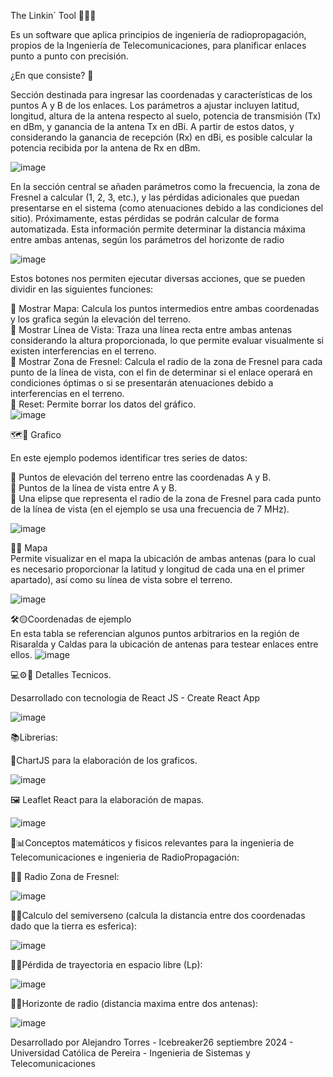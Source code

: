 The Linkin´ Tool 📡📡📡

Es un software que aplica principios de ingeniería de radiopropagación, propios de la Ingeniería de Telecomunicaciones, para planificar enlaces punto a punto con precisión.

¿En que consiste? 🔻

Sección destinada para ingresar las coordenadas y características de los puntos A y B de los enlaces. Los parámetros a ajustar incluyen latitud, longitud, altura de la antena respecto al suelo, potencia de transmisión (Tx) en dBm, y ganancia de la antena Tx en dBi. A partir de estos datos, y considerando la ganancia de recepción (Rx) en dBi, es posible calcular la potencia recibida por la antena de Rx en dBm.

![image](https://github.com/user-attachments/assets/f818c37c-87bc-43c8-8cda-be3e1f6d6057)

En la sección central se añaden parámetros como la frecuencia, la zona de Fresnel a calcular (1, 2, 3, etc.), y las pérdidas adicionales que puedan presentarse en el sistema (como atenuaciones debido a las condiciones del sitio). Próximamente, estas pérdidas se podrán calcular de forma automatizada. Esta información permite determinar la distancia máxima entre ambas antenas, según los parámetros del horizonte de radio

![image](https://github.com/user-attachments/assets/d945b7cd-469f-4d8c-9f0f-a45a363cac70)

Estos botones nos permiten ejecutar diversas acciones, que se pueden dividir en las siguientes funciones: <br>

📌 Mostrar Mapa: Calcula los puntos intermedios entre ambas coordenadas y los grafica según la elevación del terreno. <br>
📌 Mostrar Línea de Vista: Traza una línea recta entre ambas antenas considerando la altura proporcionada, lo que permite evaluar visualmente si existen interferencias en el terreno.<br>
📌 Mostrar Zona de Fresnel: Calcula el radio de la zona de Fresnel para cada punto de la línea de vista, con el fin de determinar si el enlace operará en condiciones óptimas o si se presentarán atenuaciones debido a interferencias en el terreno.<br>
📌 Reset: Permite borrar los datos del gráfico.<br>
![image](https://github.com/user-attachments/assets/603b2b8a-6c23-482e-b455-a9a41a1253f7)

🗺📍 Grafico <br>

En este ejemplo podemos identificar tres series de datos:

🔹 Puntos de elevación del terreno entre las coordenadas A y B. <br>
🔹 Puntos de la línea de vista entre A y B. <br>
🔹 Una elipse que representa el radio de la zona de Fresnel para cada punto de la línea de vista (en el ejemplo se usa una frecuencia de 7 MHz). <br>

![image](https://github.com/user-attachments/assets/b5ae9d5b-8a43-4490-b873-422063726cff)

🎯🔰 Mapa <br>
Permite visualizar en el mapa la ubicación de ambas antenas (para lo cual es necesario proporcionar la latitud y longitud de cada una en el primer apartado), así como su línea de vista sobre el terreno.

![image](https://github.com/user-attachments/assets/e7550033-401a-4761-868d-62a3d910e3a1)

🛠🟡Coordenadas de ejemplo<br>
En esta tabla se referencian algunos puntos arbitrarios en la región de Risaralda y Caldas para la ubicación de antenas para testear enlaces entre ellos.
![image](https://github.com/user-attachments/assets/43139af3-7574-471b-8302-72e6f5ceaa08)

💻⚙📡 Detalles Tecnicos.<br>

Desarrollado con tecnologia de React JS - Create React App

![image](https://github.com/user-attachments/assets/782b6b1c-8aab-4526-83a9-33dfcb4608bc)

📚Librerias: 

🎴ChartJS para la elaboración de los graficos.

![image](https://github.com/user-attachments/assets/7058463e-fa92-4292-bdc9-e38ce8225c35)

🖼 Leaflet React para la elaboración de mapas.

![image](https://github.com/user-attachments/assets/e56d14b6-bfee-4e62-a472-58ca3f50e2d4)

📓📊Conceptos matemáticos y fisicos relevantes para la ingenieria de Telecomunicaciones e ingenieria de RadioPropagación: 

🏴‍☠️ Radio Zona de Fresnel:

![image](https://github.com/user-attachments/assets/67ec6f5b-c9ba-4a85-b16a-e5834818e8df)

🏴‍☠️Calculo del semiverseno (calcula la distancia entre dos coordenadas dado que la tierra es esferica):

![image](https://github.com/user-attachments/assets/9359928f-1802-41d7-b485-904ab30381af)

🏴‍☠️Pérdida de trayectoria en espacio libre (Lp):

![image](https://github.com/user-attachments/assets/1dc5e2a9-32d6-457d-a87b-d8ac773bfeb7)

🏴‍☠️Horizonte de radio (distancia maxima entre dos antenas):

![image](https://github.com/user-attachments/assets/05a5e2ae-2e1f-4593-829a-f4434b45ad9b)


Desarrollado por Alejandro Torres - Icebreaker26 septiembre 2024 - Universidad Católica de Pereira - Ingenieria de Sistemas y Telecomunicaciones







